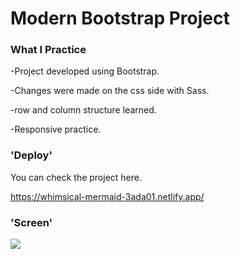 # Modern Bootstrap Project


### What I Practice

-Project developed using Bootstrap.

-Changes were made on the css side with Sass.

-row and column structure learned.

-Responsive practice.


###  'Deploy'

You can check the project here.

https://whimsical-mermaid-3ada01.netlify.app/

### 'Screen'

![](bsScreen.gif)
